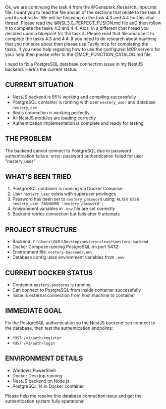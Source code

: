 Ok, we are continuing the task 4 from the @Genspark_Research_Input.md file. I want you to read the file and all of the sections that relate to the task 4 and its subtasks. We will be focusing on the task 4.3 and 4.4 for this chat thread. Please read the @NSI_3.0_PERFECT_FUSION.md file anD then follow it to complete the tasks 4.3 and 4.4. Alos, in a different chat hread you decided upon a blueprint for the task 4. Please read that file and use it to complete the tasks 4.3 and 4.4. If you need to do research about naything that you not sure about then please use Tavily mcp for completing the tasks. If you need help regading how to use the configured MCP servers for your help then please refer to the @MCP_FUNCTION_CATALOG.md file. 



I need to fix a PostgreSQL database connection issue in my NestJS backend. Here's the current status:

## CURRENT SITUATION
- NestJS backend is 95% working and compiling successfully
- PostgreSQL container is running with user `nestery_user` and database `nestery_dev`
- Redis connection is working perfectly
- All NestJS modules are loading correctly
- Authentication implementation is complete and ready for testing

## THE PROBLEM
The backend cannot connect to PostgreSQL due to password authentication failure:
error: password authentication failed for user "nestery_user"


## WHAT'S BEEN TRIED
1. PostgreSQL container is running via Docker Compose
2. User `nestery_user` exists with superuser privileges
3. Password has been set to `nestery_password` using: `ALTER USER nestery_user PASSWORD 'nestery_password';`
4. Environment variables in `.env` file are set correctly
5. Backend retries connection but fails after 9 attempts

## PROJECT STRUCTURE
- Backend: `C:\Users\VASU\Desktop\nesteryrelease\nestery-backend`
- Docker Compose running PostgreSQL on port 5432
- Environment file: `nestery-backend/.env`
- Database config uses environment variables from `.env`

## CURRENT DOCKER STATUS
- Container `nestery-postgres` is running
- Can connect to PostgreSQL from inside container successfully
- Issue is external connection from host machine to container

## IMMEDIATE GOAL
Fix the PostgreSQL authentication so the NestJS backend can connect to the database, then test the authentication endpoints:
- `POST /v1/auth/register`
- `POST /v1/auth/login`

## ENVIRONMENT DETAILS
- Windows PowerShell
- Docker Desktop running
- NestJS backend on Node.js
- PostgreSQL 14 in Docker container

Please help me resolve this database connection issue and get the authentication system fully operational.